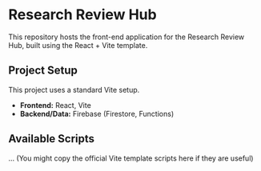 # Research Review Hub

This repository hosts the front-end application for the Research Review Hub, built using the React + Vite template.

## Project Setup

This project uses a standard Vite setup.
- **Frontend:** React, Vite
- **Backend/Data:** Firebase (Firestore, Functions)

## Available Scripts

... (You might copy the official Vite template scripts here if they are useful)
